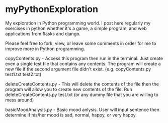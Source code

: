 # myPythonExploration
My exploration in Python programming world.  I post here regularly my exercises in python whether it's a game, a simple program, and web applications from flasks and django.

Please feel free to fork, view, or leave some comments in order for me to improve more in Python programming.

copyContents.py - Access this program then run in the terminal.  Just create even a single test file that contains any contents.  The program will create a new file if the second argument file didn't exist. (e.g. copyContents.py test1.txt test2.txt)

deleteCreateContents.py - This will delete the contents of the file then the program will allow you to create new contents of the file.  Run deleteCreateContents.py test.txt (or any dummy file that you are willing to mess around)

basicMoodAnalysis.py - Basic mood anlysis.  User will input sentence then determine if his/her mood is sad, normal, happy, or very happy.
